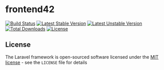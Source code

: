 # frontend42

[![Build Status](https://travis-ci.org/raum42/frontend42.svg?branch=develop)](https://travis-ci.org/raum42/frontend42)
[![Latest Stable Version](https://poser.pugx.org/fruit42/frontend42/version)](https://packagist.org/packages/fruit42/frontend42)
[![Latest Unstable Version](https://poser.pugx.org/fruit42/frontend42/v/unstable)](//packagist.org/packages/fruit42/frontend42)
[![Total Downloads](https://poser.pugx.org/fruit42/frontend42/downloads)](https://packagist.org/packages/fruit42/frontend42)
[![License](https://poser.pugx.org/fruit42/frontend42/license)](https://packagist.org/packages/fruit42/frontend42)

## License

The Laravel framework is open-sourced software licensed under the [MIT license](http://opensource.org/licenses/MIT) - see the `LICENSE` file for details
